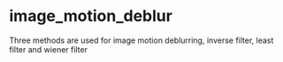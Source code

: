 # image_motion_deblur
Three methods are used for image motion deblurring, inverse filter, least filter and wiener filter
